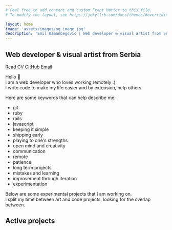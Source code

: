 ```yaml
---
# Feel free to add content and custom Front Matter to this file.
# To modify the layout, see https://jekyllrb.com/docs/themes/#overriding-theme-defaults

layout: home
image: 'assets/images/og_image.jpg'
description: 'Emil Osmanbegovic | Web developer & visual artist from Serbia'
---
```


## Web developer & visual artist from Serbia

[Read CV](/cv)
[GitHub](https://www.github.com/emilosman)
[Email](mailto:emilosmanbegovic@gmail.com)

Hello 👋  
I am a web developer who loves working remotely :)  
I write code to make my life easier and by extension, help others.

Here are some keywords that can help describe me:
- git
- ruby
- rails
- javascript
- keeping it simple
- shipping early
- playing to one's strengths
- open mind and creativity
- communication
- remote
- patience
- long term projects
- mistakes and learning
- improvement through iteration
- experimentation

Below are some experimental projects that I am working on.  
I split my time between art and code projects, looking for the overlap between.

## Active projects
